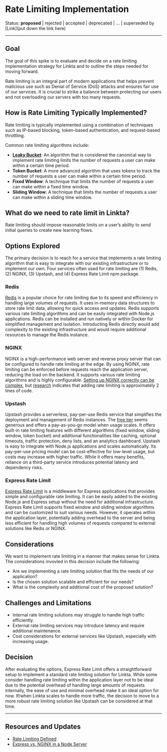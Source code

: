 # Rate Limiting Implementation

Status: **proposed** | rejected | accepted | deprecated | … | superseded by [Link](put down the link here)

***

## Goal
The goal of this spike is to evaluate and decide on a rate limiting implementation strategy for Linkta and to outline the steps needed for moving forward. 

Rate limiting is an integral part of modern applications that helps prevent malicious use such as Denial of Service (DoS) attacks and ensures fair use of our services. It is crucial to strike a balance between protecting our users and not overloading our servers with too many requests.

## How is Rate Limiting Typically Implemented? 
Rate limiting is typically implemented using a combination of techniques such as IP-based blocking, token-based authentication, and request-based throttling.

Common rate limiting algorithms include:
- [**Leaky Bucket**](https://en.wikipedia.org/wiki/Leaky_bucket): An algorithm that is considered the canonical way to implement rate limiting limits the number of requests a user can make within a certain time period.
- **Token Bucket**: A more advanced algorithm that uses tokens to track the number of requests a user can make within a certain time period.
- **Fixed Window**: A technique that limits the number of requests a user can make within a fixed time window.
- **Sliding Window**: A technique that limits the number of requests a user can make within a sliding time window.

## What do we need to rate limit in Linkta?
Rate limiting should impose reasonable limits on a user’s ability to send initial queries to create new learning flows.

## Options Explored
The primary decision is to reach for a service that implements a rate limiting algorithm that is easy to integrate with our existing infrastructure or to implement our own. Four services often used for rate limiting are (1) Redis, (2) NGINX, (3) Upstash, and (4) Express Rate Limit npm package.


### Redis
[Redis](https://redis.io/learn/howtos/ratelimiting/) is a popular choice for rate limiting due to its speed and efficiency in handling large volumes of requests. It uses in-memory data structures to store rate limit data, allowing for quick access and updates. Redis supports various rate limiting algorithms and can be easily integrated with Node.js applications. Redis can be installed and run natively or within Docker for simplified management and isolation. Introducting Redis directly would add complexity to the existing infrastructure and would require additional resources to manage the Redis instance.


### NGINX
NGINX is a high-performance web server and reverse proxy server that can be configured to handle rate limiting at the edge. By using NGINX, rate limiting can be enforced before requests reach the application server, reducing the load on the backend. It supports various rate limiting algorithms and is highly configurable. [Setting up NGINX  correctly can be complex](https://www.freecodecamp.org/news/nginx-rate-limiting-in-a-nutshell-128fe9e0126c/), but [research](https://stackoverflow.com/questions/50347618/express-rate-limit-vs-nginx-in-a-node-server) indicates that adding rate limiting is approximately 2 lines of code. 

### Upstash
Upstash provides a serverless, pay-per-use Redis service that simplifies the deployment and management of Redis instances.  The [free tier](https://upstash.com/pricing) seems generous and offers a pay-as-you-go model when usage scales. It offers built-in rate limiting features with different algorithms (fixed window, sliding window, token bucket) and additional functionalities like caching, optional timeouts, traffic protection, deny lists, and an analytics dashboard. Upstash is easy to integrate with Node.js applications and scales automatically. Its pay-per-use pricing model can be cost-effective for low-level usage, but costs may increase with higher traffic. While it offers many benefits, reliance on a third-party service introduces potential latency and dependency risks.

### Express Rate Limit
[Express Rate Limit](https://www.npmjs.com/package/express-rate-limit) is a middleware for Express applications that provides simple and configurable rate limiting. It can be easily added to the existing Node.js and Express setup without the need for additional infrastructure. Express Rate Limit supports fixed window and sliding window algorithms and can be customized to suit various needs. However, it operates within the application layer, potentially adding overhead to the server and being less efficient for handling high volumes of requests compared to external solutions like Redis or NGINX.

## Considerations
We want to implement rate limiting in a manner that makes sense for Linkta. The considerations invovled in this decision include the following:
- Are we implementing a rate limiting solution that fits the needs of our application? 
- Is the chosen solution scalable and efficient for our needs?
- What is the complexity and additional cost of the proposed solution? 
  

## Challenges and Limitations
- Internal rate limiting solutions may struggle to handle high traffic efficiently.
- External rate limiting services may introduce latency and require additional maintenance.
- Cost considerations for external services like Upstash, especially with increasing usage.


## Decision
After evaluating the options, Express Rate Limit offers a straightforward setup to implement a standard rate limiting solution for Linkta. While some consider handling rate limiting within the application layer not to be ideal due to the potential overhead of handling large amounts of requests internally, the ease of use and minimal overhead make it an ideal option for now.  If/when Linkta scales to handle more traffic, the decision to move to a more robust rate limiting solution like Upstash can be considered at that time. 

***

## Resources and Updates
- [Rate Limiting Defined](https://redis.io/glossary/rate-limiting/)
- [Express vs. NGINX in a Node Server](https://stackoverflow.com/questions/50347618/express-rate-limit-vs-nginx-in-a-node-server)
